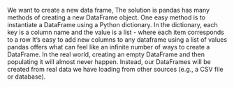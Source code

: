 We want to create a new data frame, The solution is pandas has many methods of creating a new DataFrame object. One easy method is to instantiate a DataFrame using a Python dictionary. In the dictionary, each key is a column name and the value is a
list - where each item corresponds to a row It’s easy to add new columns to any dataframe using a list of values pandas offers what can feel like an infinite number of ways to create a DataFrame. In the real world,
creating an empty DataFrame and then populating it will almost never happen. Instead, our DataFrames will be created from real data we have loading from other sources (e.g., a CSV file or database).
